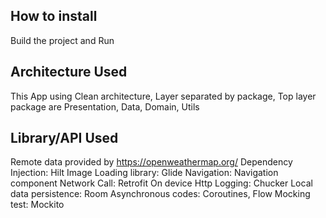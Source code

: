 ## How to install

Build the project and Run

## Architecture Used

This App using Clean architecture,
Layer separated by package, Top layer package are Presentation, Data, Domain, Utils

## Library/API Used

Remote data provided by https://openweathermap.org/
Dependency Injection: Hilt
Image Loading library: Glide
Navigation: Navigation component
Network Call: Retrofit
On device Http Logging: Chucker
Local data persistence: Room
Asynchronous codes: Coroutines, Flow
Mocking test: Mockito

